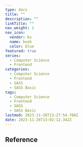```yaml
---
type: docs
title: ""
description: ""
linkTitle: ""
nav_weight: 1
nav_icon:
  vendor: bs
  name: book
  color: blue
featured: true
series:
  - Computer Science
  - Frontend
categories:
  - Computer Science
  - Frontend
  - SASS
  - SASS Basic
tags:
  - Computer Science
  - Frontend
  - SASS
  - SASS Basic
lastmod: 2023-11-26T13:27:54.786Z
date: 2023-11-26T13:02:12.342Z
---
```


## Reference
